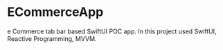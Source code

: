 # ECommerceApp
e Commerce tab bar based SwiftUI POC app. In this  project used SwiftUI, Reactive Programming,  MVVM.
